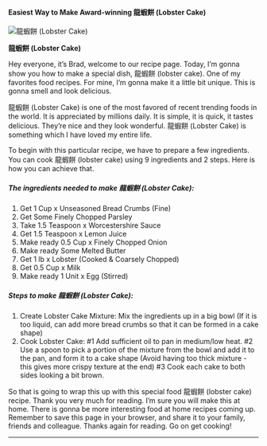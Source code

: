             

#### Easiest Way to Make Award-winning 龍蝦餅 (Lobster Cake)

![龍蝦餅 (Lobster Cake)](https://img-global.cpcdn.com/recipes/07a74f2ebfad14c6/751x532cq70/%e9%be%8d%e8%9d%a6%e9%a4%85-lobster-cake-recipe-main-photo.jpg)

**龍蝦餅 (Lobster Cake)**

Hey everyone, it’s Brad, welcome to our recipe page. Today, I’m gonna show you how to make a special dish, 龍蝦餅 (lobster cake). One of my favorites food recipes. For mine, I’m gonna make it a little bit unique. This is gonna smell and look delicious.

龍蝦餅 (Lobster Cake) is one of the most favored of recent trending foods in the world. It is appreciated by millions daily. It is simple, it is quick, it tastes delicious. They’re nice and they look wonderful. 龍蝦餅 (Lobster Cake) is something which I have loved my entire life.

To begin with this particular recipe, we have to prepare a few ingredients. You can cook 龍蝦餅 (lobster cake) using 9 ingredients and 2 steps. Here is how you can achieve that.

##### The ingredients needed to make 龍蝦餅 (Lobster Cake):

1.  Get 1 Cup x Unseasoned Bread Crumbs (Fine)
2.  Get Some Finely Chopped Parsley
3.  Take 1.5 Teaspoon x Worcestershire Sauce
4.  Get 1.5 Teaspoon x Lemon Juice
5.  Make ready 0.5 Cup x Finely Chopped Onion
6.  Make ready Some Melted Butter
7.  Get 1 lb x Lobster (Cooked & Coarsely Chopped)
8.  Get 0.5 Cup x Milk
9.  Make ready 1 Unit x Egg (Stirred)

##### Steps to make 龍蝦餅 (Lobster Cake):

1.  Create Lobster Cake Mixture: Mix the ingredients up in a big bowl (If it is too liquid, can add more bread crumbs so that it can be formed in a cake shape)
2.  Cook Lobster Cake: #1 Add sufficient oil to pan in medium/low heat. #2 Use a spoon to pick a portion of the mixture from the bowl and add it to the pan, and form it to a cake shape (Avoid having too thick mixture - this gives more crispy texture at the end) #3 Cook each cake to both sides looking a bit brown.

So that is going to wrap this up with this special food 龍蝦餅 (lobster cake) recipe. Thank you very much for reading. I’m sure you will make this at home. There is gonna be more interesting food at home recipes coming up. Remember to save this page in your browser, and share it to your family, friends and colleague. Thanks again for reading. Go on get cooking!

* * *